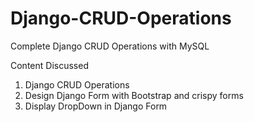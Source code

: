 # Django-CRUD-Operations

<p>Complete Django CRUD Operations with MySQL<p>

Content Discussed 

<ol>
  <li>Django CRUD Operations</li>
  <li>Design Django Form with Bootstrap and crispy forms</li>
  <li>Display DropDown in Django Form</li>
</ol>
